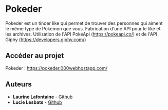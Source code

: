 # Pokeder

Pokeder est un tinder like qui permet de trouver des personnes qui aiment le même type de Pokemon que vous. Fabrication d'une API pour le like et les archives. Utilisation de l'API PokéApi (https://pokeapi.co/) et de l'API Giphy (https://developers.giphy.com/)

## Accéder au projet
Pokeder : https://pokeder.000webhostapp.com/

## Auteurs


* **Laurine Lafontaine** - [Github](https://github.com/laflaurine)
* **Lucie Lesbats** - [Github](https://github.com/Lucie98765)

